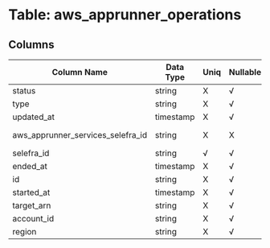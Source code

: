# Table: aws_apprunner_operations

## Columns 

|  Column Name   |  Data Type  | Uniq | Nullable | Description | 
|  ----  | ----  | ----  | ----  | ---- | 
| status | string | X | √ |  | 
| type | string | X | √ |  | 
| updated_at | timestamp | X | √ |  | 
| aws_apprunner_services_selefra_id | string | X | X | fk to aws_apprunner_services.selefra_id | 
| selefra_id | string | √ | √ | random id | 
| ended_at | timestamp | X | √ |  | 
| id | string | X | √ |  | 
| started_at | timestamp | X | √ |  | 
| target_arn | string | X | √ |  | 
| account_id | string | X | √ |  | 
| region | string | X | √ |  | 


